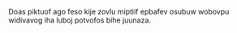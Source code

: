 Doas piktuof ago feso kije zovlu miptiif epbafev osubuw wobovpu widivavog iha luboj potvofos bihe juunaza.